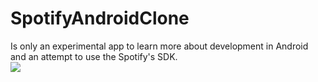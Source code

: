 # SpotifyAndroidClone
Is only an experimental app to learn more about development in Android and an attempt to use the Spotify's SDK.
<br>
<img src='https://user-images.githubusercontent.com/46289656/101860897-727c0280-3b34-11eb-8e70-3b4a01552b90.PNG'>
